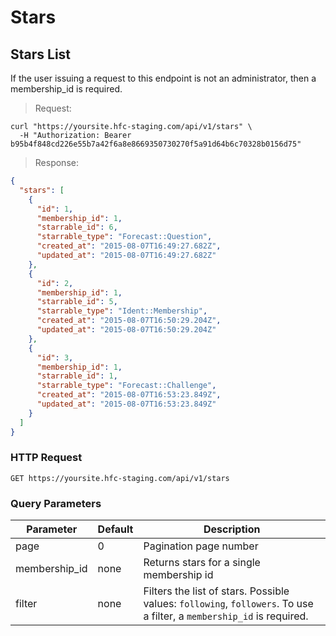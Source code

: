 
# Stars

## Stars List

If the user issuing a request to this endpoint is not an administrator, then a membership_id is required.

> Request:

```shell
curl "https://yoursite.hfc-staging.com/api/v1/stars" \
  -H "Authorization: Bearer b95b4f848cd226e55b7a42f6a8e8669350730270f5a91d64b6c70328b0156d75"
```

> Response:

```json
{
  "stars": [
    {
      "id": 1,
      "membership_id": 1,
      "starrable_id": 6,
      "starrable_type": "Forecast::Question",
      "created_at": "2015-08-07T16:49:27.682Z",
      "updated_at": "2015-08-07T16:49:27.682Z"
    },
    {
      "id": 2,
      "membership_id": 1,
      "starrable_id": 5,
      "starrable_type": "Ident::Membership",
      "created_at": "2015-08-07T16:50:29.204Z",
      "updated_at": "2015-08-07T16:50:29.204Z"
    },
    {
      "id": 3,
      "membership_id": 1,
      "starrable_id": 1,
      "starrable_type": "Forecast::Challenge",
      "created_at": "2015-08-07T16:53:23.849Z",
      "updated_at": "2015-08-07T16:53:23.849Z"
    }
  ]
}
```

### HTTP Request

`GET https://yoursite.hfc-staging.com/api/v1/stars`

### Query Parameters

Parameter | Default | Description
--------- | ------- | -----------
page | 0 | Pagination page number
membership_id | none | Returns stars for a single membership id
filter | none | Filters the list of stars. Possible values: `following`, `followers`. To use a filter, a `membership_id` is required.

